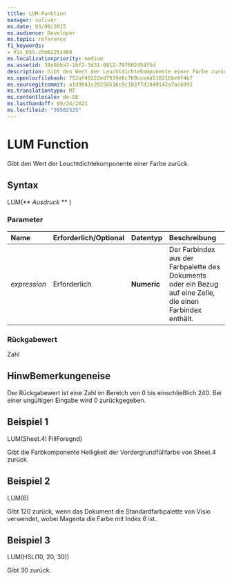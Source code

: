 ```yaml
---
title: LUM-Funktion
manager: soliver
ms.date: 03/09/2015
ms.audience: Developer
ms.topic: reference
f1_keywords:
- Vis_DSS.chm82251460
ms.localizationpriority: medium
ms.assetid: 38e6bba7-1bf2-3d31-0912-707002454f5d
description: Gibt den Wert der Leuchtdichtekomponente einer Farbe zurück.
ms.openlocfilehash: 752af49222ed7919e6c7b9cce4a51821bbe9f4b7
ms.sourcegitcommit: a1d9041c20256616c9c183f7d1049142a7ac6991
ms.translationtype: MT
ms.contentlocale: de-DE
ms.lasthandoff: 09/24/2021
ms.locfileid: "59582525"
---
```

# <a name="lum-function"></a>LUM Function

Gibt den Wert der Leuchtdichtekomponente einer Farbe zurück.
  
## <a name="syntax"></a>Syntax

LUM(** *Ausdruck* ** ) 
  
### <a name="parameters"></a>Parameter

|**Name**|**Erforderlich/Optional**|**Datentyp**|**Beschreibung**|
|:-----|:-----|:-----|:-----|
| _expression_ <br/> |Erforderlich  <br/> |**Numeric** <br/> |Der Farbindex aus der Farbpalette des Dokuments oder ein Bezug auf eine Zelle, die einen Farbindex enthält.  <br/> |
   
### <a name="return-value"></a>Rückgabewert

Zahl
  
## <a name="remarks"></a>HinwBemerkungeneise

Der Rückgabewert ist eine Zahl im Bereich von 0 bis einschließlich 240. Bei einer ungültigen Eingabe wird 0 zurückgegeben. 
  
## <a name="example-1"></a>Beispiel 1

LUM(Sheet.4! FillForegnd)
  
Gibt die Farbkomponente Helligkeit der Vordergrundfüllfarbe von Sheet.4 zurück.
  
## <a name="example-2"></a>Beispiel 2

LUM(6)
  
Gibt 120 zurück, wenn das Dokument die Standardfarbpalette von Visio verwendet, wobei Magenta die Farbe mit Index 6 ist.
  
## <a name="example-3"></a>Beispiel 3

LUM(HSL(10, 20, 30))
  
Gibt 30 zurück.
  


